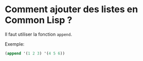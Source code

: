# Comment ajouter des listes en Common Lisp ?

Il faut utiliser la fonction `append`.

Exemple:
```lisp
(append '(1 2 3) '(4 5 6))
```
